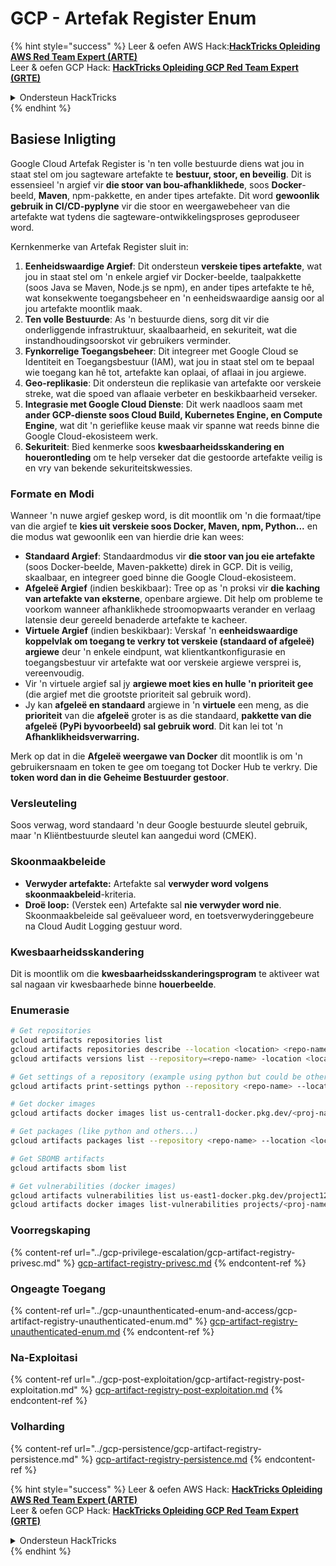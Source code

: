 # GCP - Artefak Register Enum

{% hint style="success" %}
Leer & oefen AWS Hack:<img src="/.gitbook/assets/image.png" alt="" data-size="line">[**HackTricks Opleiding AWS Red Team Expert (ARTE)**](https://training.hacktricks.xyz/courses/arte)<img src="/.gitbook/assets/image.png" alt="" data-size="line">\
Leer & oefen GCP Hack: <img src="/.gitbook/assets/image (2).png" alt="" data-size="line">[**HackTricks Opleiding GCP Red Team Expert (GRTE)**<img src="/.gitbook/assets/image (2).png" alt="" data-size="line">](https://training.hacktricks.xyz/courses/grte)

<details>

<summary>Ondersteun HackTricks</summary>

* Controleer die [**inskrywingsplanne**](https://github.com/sponsors/carlospolop)!
* **Sluit aan by die** 💬 [**Discord-groep**](https://discord.gg/hRep4RUj7f) of die [**telegram-groep**](https://t.me/peass) of **volg** ons op **Twitter** 🐦 [**@hacktricks\_live**](https://twitter.com/hacktricks\_live)**.**
* **Deel hacktruuks deur PR's in te dien by die** [**HackTricks**](https://github.com/carlospolop/hacktricks) en [**HackTricks Cloud**](https://github.com/carlospolop/hacktricks-cloud) github-opslag.

</details>
{% endhint %}

## Basiese Inligting

Google Cloud Artefak Register is 'n ten volle bestuurde diens wat jou in staat stel om jou sagteware artefakte te **bestuur, stoor, en beveilig**. Dit is essensieel 'n argief vir **die stoor van bou-afhanklikhede**, soos **Docker**-beeld, **Maven**, npm-pakkette, en ander tipes artefakte. Dit word **gewoonlik gebruik in CI/CD-pyplyne** vir die stoor en weergawebeheer van die artefakte wat tydens die sagteware-ontwikkelingsproses geproduseer word.

Kernkenmerke van Artefak Register sluit in:

1. **Eenheidswaardige Argief**: Dit ondersteun **verskeie tipes artefakte**, wat jou in staat stel om 'n enkele argief vir Docker-beelde, taalpakkette (soos Java se Maven, Node.js se npm), en ander tipes artefakte te hê, wat konsekwente toegangsbeheer en 'n eenheidswaardige aansig oor al jou artefakte moontlik maak.
2. **Ten volle Bestuurde**: As 'n bestuurde diens, sorg dit vir die onderliggende infrastruktuur, skaalbaarheid, en sekuriteit, wat die instandhoudingsoorskot vir gebruikers verminder.
3. **Fynkorrelige Toegangsbeheer**: Dit integreer met Google Cloud se Identiteit en Toegangsbestuur (IAM), wat jou in staat stel om te bepaal wie toegang kan hê tot, artefakte kan oplaai, of aflaai in jou argiewe.
4. **Geo-replikasie**: Dit ondersteun die replikasie van artefakte oor verskeie streke, wat die spoed van aflaaie verbeter en beskikbaarheid verseker.
5. **Integrasie met Google Cloud Dienste**: Dit werk naadloos saam met **ander GCP-dienste soos Cloud Build, Kubernetes Engine, en Compute Engine**, wat dit 'n gerieflike keuse maak vir spanne wat reeds binne die Google Cloud-ekosisteem werk.
6. **Sekuriteit**: Bied kenmerke soos **kwesbaarheidsskandering en houerontleding** om te help verseker dat die gestoorde artefakte veilig is en vry van bekende sekuriteitskwessies.

### Formate en Modi

Wanneer 'n nuwe argief geskep word, is dit moontlik om 'n die formaat/tipe van die argief te **kies uit verskeie soos Docker, Maven, npm, Python...** en die modus wat gewoonlik een van hierdie drie kan wees:

* **Standaard Argief**: Standaardmodus vir **die stoor van jou eie artefakte** (soos Docker-beelde, Maven-pakkette) direk in GCP. Dit is veilig, skaalbaar, en integreer goed binne die Google Cloud-ekosisteem.
* **Afgeleë Argief** (indien beskikbaar): Tree op as 'n proksi vir **die kaching van artefakte van eksterne**, openbare argiewe. Dit help om probleme te voorkom wanneer afhanklikhede stroomopwaarts verander en verlaag latensie deur gereeld benaderde artefakte te kacheer.
* **Virtuele Argief** (indien beskikbaar): Verskaf 'n **eenheidswaardige koppelvlak om toegang te verkry tot verskeie (standaard of afgeleë) argiewe** deur 'n enkele eindpunt, wat klientkantkonfigurasie en toegangsbestuur vir artefakte wat oor verskeie argiewe versprei is, vereenvoudig.
* Vir 'n virtuele argief sal jy **argiewe moet kies en hulle 'n prioriteit gee** (die argief met die grootste prioriteit sal gebruik word).
* Jy kan **afgeleë en standaard** argiewe in 'n **virtuele** een meng, as die **prioriteit** van die **afgeleë** groter is as die standaard, **pakkette van die afgeleë (PyPi byvoorbeeld) sal gebruik word**. Dit kan lei tot 'n **Afhanklikheidsverwarring.**

Merk op dat in die **Afgeleë weergawe van Docker** dit moontlik is om 'n gebruikersnaam en token te gee om toegang tot Docker Hub te verkry. Die **token word dan in die Geheime Bestuurder gestoor**.

### Versleuteling

Soos verwag, word standaard 'n deur Google bestuurde sleutel gebruik, maar 'n Kliëntbestuurde sleutel kan aangedui word (CMEK).

### Skoonmaakbeleide

* **Verwyder artefakte:** Artefakte sal **verwyder word volgens skoonmaakbeleid**-kriteria.
* **Droë loop:** (Verstek een) Artefakte sal **nie verwyder word nie**. Skoonmaakbeleide sal geëvalueer word, en toetsverwyderinggebeure na Cloud Audit Logging gestuur word.

### Kwesbaarheidsskandering

Dit is moontlik om die **kwesbaarheidsskanderingsprogram** te aktiveer wat sal nagaan vir kwesbaarhede binne **houerbeelde**.

### Enumerasie
```bash
# Get repositories
gcloud artifacts repositories list
gcloud artifacts repositories describe --location <location> <repo-name>
gcloud artifacts versions list --repository=<repo-name> -location <location> --package <package-name>

# Get settings of a repository (example using python but could be other)
gcloud artifacts print-settings python --repository <repo-name> --location <location>

# Get docker images
gcloud artifacts docker images list us-central1-docker.pkg.dev/<proj-name>/<repo-name>

# Get packages (like python and others...)
gcloud artifacts packages list --repository <repo-name> --location <location>

# Get SBOMB artifacts
gcloud artifacts sbom list

# Get vulnerabilities (docker images)
gcloud artifacts vulnerabilities list us-east1-docker.pkg.dev/project123/repository123/someimage@sha256:49765698074d6d7baa82f
gcloud artifacts docker images list-vulnerabilities projects/<proj-name>/locations/<location>/scans/<scan-uuid>
```
### Voorregskaping

{% content-ref url="../gcp-privilege-escalation/gcp-artifact-registry-privesc.md" %}
[gcp-artifact-registry-privesc.md](../gcp-privilege-escalation/gcp-artifact-registry-privesc.md)
{% endcontent-ref %}

### Ongeagte Toegang

{% content-ref url="../gcp-unaunthenticated-enum-and-access/gcp-artifact-registry-unauthenticated-enum.md" %}
[gcp-artifact-registry-unauthenticated-enum.md](../gcp-unaunthenticated-enum-and-access/gcp-artifact-registry-unauthenticated-enum.md)
{% endcontent-ref %}

### Na-Exploitasi

{% content-ref url="../gcp-post-exploitation/gcp-artifact-registry-post-exploitation.md" %}
[gcp-artifact-registry-post-exploitation.md](../gcp-post-exploitation/gcp-artifact-registry-post-exploitation.md)
{% endcontent-ref %}

### Volharding

{% content-ref url="../gcp-persistence/gcp-artifact-registry-persistence.md" %}
[gcp-artifact-registry-persistence.md](../gcp-persistence/gcp-artifact-registry-persistence.md)
{% endcontent-ref %}

{% hint style="success" %}
Leer & oefen AWS Hack: <img src="/.gitbook/assets/image.png" alt="" data-size="line">[**HackTricks Opleiding AWS Red Team Expert (ARTE)**](https://training.hacktricks.xyz/courses/arte)<img src="/.gitbook/assets/image.png" alt="" data-size="line">\
Leer & oefen GCP Hack: <img src="/.gitbook/assets/image (2).png" alt="" data-size="line">[**HackTricks Opleiding GCP Red Team Expert (GRTE)**<img src="/.gitbook/assets/image (2).png" alt="" data-size="line">](https://training.hacktricks.xyz/courses/grte)

<details>

<summary>Ondersteun HackTricks</summary>

* Kontroleer die [**inskrywingsplanne**](https://github.com/sponsors/carlospolop)!
* **Sluit aan by die** 💬 [**Discord-groep**](https://discord.gg/hRep4RUj7f) of die [**telegram-groep**](https://t.me/peass) of **volg** ons op **Twitter** 🐦 [**@hacktricks\_live**](https://twitter.com/hacktricks\_live)**.**
* **Deel hacktruuks deur PR's in te dien by die** [**HackTricks**](https://github.com/carlospolop/hacktricks) en [**HackTricks Cloud**](https://github.com/carlospolop/hacktricks-cloud) github-opslag.

</details>
{% endhint %}
